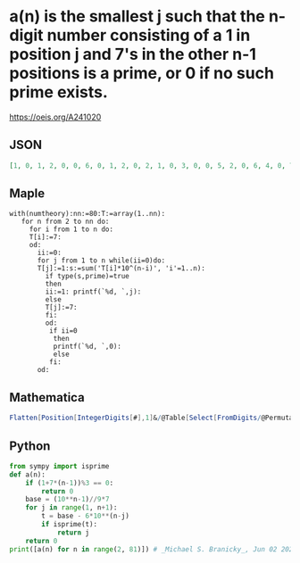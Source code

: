 # a\(n\) is the smallest j such that the n\-digit number consisting of a 1 in position j and 7's in the other n\-1 positions is a prime, or 0 if no such prime exists\.
https://oeis.org/A241020
## JSON
```JSON
[1, 0, 1, 2, 0, 0, 6, 0, 1, 2, 0, 2, 1, 0, 3, 0, 0, 5, 2, 0, 6, 4, 0, 7, 4, 0, 12, 0, 0, 19, 8, 0, 26, 5, 0, 0, 33, 0, 6, 11, 0, 1, 23, 0, 18, 34, 0, 15, 0, 0, 1, 22, 0, 1, 50, 0, 32, 15, 0, 15, 25, 0, 21, 10, 0, 29, 47, 0, 0, 11, 0, 56, 14, 0, 2, 0, 0, 54, 3]
```
## Maple
```Maple
with(numtheory):nn:=80:T:=array(1..nn):
   for n from 2 to nn do:
     for i from 1 to n do:
     T[i]:=7:
     od:
       ii:=0:
       for j from 1 to n while(ii=0)do:
       T[j]:=1:s:=sum('T[i]*10^(n-i)', 'i'=1..n):
         if type(s,prime)=true
         then
         ii:=1: printf(`%d, `,j):
         else
         T[j]:=7:
         fi:
         od:
          if ii=0
           then
           printf(`%d, `,0):
           else
          fi:
       od:
```
## Mathematica
```Mathematica
Flatten[Position[IntegerDigits[#],1]&/@Table[Select[FromDigits/@Permutations[ Join[ {1},PadRight[ {},n,7]]],PrimeQ]/.{}->{0,0},{n,80}][[;;,1]]/.{}->0] (* _Harvey P. Dale_, Jul 21 2024 *)
```
## Python
```Python
from sympy import isprime
def a(n):
    if (1+7*(n-1))%3 == 0:
        return 0
    base = (10**n-1)//9*7
    for j in range(1, n+1):
        t = base - 6*10**(n-j)
        if isprime(t):
            return j
    return 0
print([a(n) for n in range(2, 81)]) # _Michael S. Branicky_, Jun 02 2024
```
